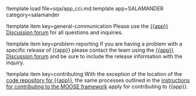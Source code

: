 !template load file=sqa/app_cci.md.template app=SALAMANDER category=salamander

!template item key=general-communication
Please use the [{{app}} Discussion forum](https://github.com/idaholab/{{category}}/discussions) for all
questions and inquiries.

!template item key=problem-reporting
If you are having a problem with a specific release of {{app}} please contact the team
using the [{{app}} Discussion forum](https://github.com/idaholab/{{category}}/discussions) and be sure
to include the release information with the inquiry.

!template item key=contributing
With the exception of the location of the [code repository for {{app}}](https://github.com/idaholab/{{category}}), the same processes outlined in the [instructions for contributing to the MOOSE framework](framework/contributing.md) apply for contributing to {{app}}.
